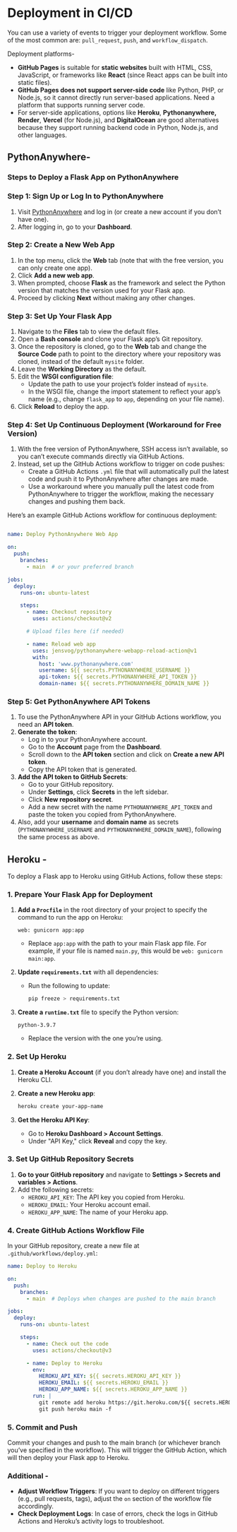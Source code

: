 # Deployment in CI/CD

You can use a variety of events to trigger your deployment workflow. Some of the most common are: `pull_request`, `push`, and `workflow_dispatch`.

Deployment platforms-

- **GitHub Pages** is suitable for **static websites** built with HTML, CSS, JavaScript, or frameworks like **React** (since React apps can be built into static files).
- **GitHub Pages does not support server-side code** like Python, PHP, or Node.js, so it cannot directly run server-based applications. Need a platform that supports running server code.
- For server-side applications, options like **Heroku**, **Pythonanywhere, Render**, **Vercel** (for Node.js), and **DigitalOcean** are good alternatives because they support running backend code in Python, Node.js, and other languages.

## PythonAnywhere-

### Steps to Deploy a Flask App on PythonAnywhere

### Step 1: Sign Up or Log In to PythonAnywhere

1. Visit [PythonAnywhere](https://www.pythonanywhere.com/) and log in (or create a new account if you don’t have one).
2. After logging in, go to your **Dashboard**.

### Step 2: Create a New Web App

1. In the top menu, click the **Web** tab (note that with the free version, you can only create one app).
2. Click **Add a new web app**.
3. When prompted, choose **Flask** as the framework and select the Python version that matches the version used for your Flask app.
4. Proceed by clicking **Next** without making any other changes.

### Step 3: Set Up Your Flask App

1. Navigate to the **Files** tab to view the default files.
2. Open a **Bash console** and clone your Flask app’s Git repository.
3. Once the repository is cloned, go to the **Web** tab and change the **Source Code** path to point to the directory where your repository was cloned, instead of the default `mysite` folder.
4. Leave the **Working Directory** as the default.
5. Edit the **WSGI configuration file**:
    - Update the path to use your project’s folder instead of `mysite`.
    - In the WSGI file, change the import statement to reflect your app’s name (e.g., change `flask_app` to `app`, depending on your file name).
6. Click **Reload** to deploy the app.

### Step 4: Set Up Continuous Deployment (Workaround for Free Version)

1. With the free version of PythonAnywhere, SSH access isn’t available, so you can’t execute commands directly via GitHub Actions.
2. Instead, set up the GitHub Actions workflow to trigger on code pushes:
    - Create a GitHub Actions `.yml` file that will automatically pull the latest code and push it to PythonAnywhere after changes are made.
    - Use a workaround where you manually pull the latest code from PythonAnywhere to trigger the workflow, making the necessary changes and pushing them back.

Here’s an example GitHub Actions workflow for continuous deployment:

```yaml

name: Deploy PythonAnywhere Web App

on:
  push:
    branches:
      - main  # or your preferred branch

jobs:
  deploy:
    runs-on: ubuntu-latest

    steps:
      - name: Checkout repository
        uses: actions/checkout@v2

      # Upload files here (if needed)

      - name: Reload web app
        uses: jensvog/pythonanywhere-webapp-reload-action@v1
        with:
          host: 'www.pythonanywhere.com'
          username: ${{ secrets.PYTHONANYWHERE_USERNAME }}
          api-token: ${{ secrets.PYTHONANYWHERE_API_TOKEN }}
          domain-name: ${{ secrets.PYTHONANYWHERE_DOMAIN_NAME }}
```

### Step 5: Get PythonAnywhere API Tokens

1. To use the PythonAnywhere API in your GitHub Actions workflow, you need an **API token**.
2. **Generate the token**:
    - Log in to your PythonAnywhere account.
    - Go to the **Account** page from the **Dashboard**.
    - Scroll down to the **API token** section and click on **Create a new API token**.
    - Copy the API token that is generated.
3. **Add the API token to GitHub Secrets**:
    - Go to your GitHub repository.
    - Under **Settings**, click **Secrets** in the left sidebar.
    - Click **New repository secret**.
    - Add a new secret with the name `PYTHONANYWHERE_API_TOKEN` and paste the token you copied from PythonAnywhere.
4. Also, add your **username** and **domain name** as secrets (`PYTHONANYWHERE_USERNAME` and `PYTHONANYWHERE_DOMAIN_NAME`), following the same process as above.

## Heroku - 

To deploy a Flask app to Heroku using GitHub Actions, follow these steps:

### 1. Prepare Your Flask App for Deployment

1. **Add a `Procfile`** in the root directory of your project to specify the command to run the app on Heroku:
    
    ```
    web: gunicorn app:app
    ```
    
    - Replace `app:app` with the path to your main Flask app file. For example, if your file is named `main.py`, this would be `web: gunicorn main:app`.
2. **Update `requirements.txt`** with all dependencies:
    - Run the following to update:
        
        ```bash
        pip freeze > requirements.txt
        ```
        
3. **Create a `runtime.txt`** file to specify the Python version:
    
    ```
    python-3.9.7
    ```
    
    - Replace the version with the one you’re using.

### 2. Set Up Heroku

1. **Create a Heroku Account** (if you don’t already have one) and install the Heroku CLI.
2. **Create a new Heroku app**:
    
    ```bash
    heroku create your-app-name
    ```
    
3. **Get the Heroku API Key**:
    - Go to **Heroku Dashboard > Account Settings**.
    - Under "API Key," click **Reveal** and copy the key.

### 3. Set Up GitHub Repository Secrets

1. **Go to your GitHub repository** and navigate to **Settings > Secrets and variables > Actions**.
2. Add the following secrets:
    - `HEROKU_API_KEY`: The API key you copied from Heroku.
    - `HEROKU_EMAIL`: Your Heroku account email.
    - `HEROKU_APP_NAME`: The name of your Heroku app.

### 4. Create GitHub Actions Workflow File

In your GitHub repository, create a new file at `.github/workflows/deploy.yml`:

```yaml
name: Deploy to Heroku

on:
  push:
    branches:
      - main  # Deploys when changes are pushed to the main branch

jobs:
  deploy:
    runs-on: ubuntu-latest

    steps:
      - name: Check out the code
        uses: actions/checkout@v3

      - name: Deploy to Heroku
        env:
          HEROKU_API_KEY: ${{ secrets.HEROKU_API_KEY }}
          HEROKU_EMAIL: ${{ secrets.HEROKU_EMAIL }}
          HEROKU_APP_NAME: ${{ secrets.HEROKU_APP_NAME }}
        run: |
          git remote add heroku https://git.heroku.com/${{ secrets.HEROKU_APP_NAME }}.git
          git push heroku main -f
```

### 5. Commit and Push

Commit your changes and push to the main branch (or whichever branch you’ve specified in the workflow). This will trigger the GitHub Action, which will then deploy your Flask app to Heroku.

### Additional -

- **Adjust Workflow Triggers**: If you want to deploy on different triggers (e.g., pull requests, tags), adjust the `on` section of the workflow file accordingly.
- **Check Deployment Logs**: In case of errors, check the logs in GitHub Actions and Heroku’s activity logs to troubleshoot.